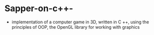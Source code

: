 # Sapper-on-c++-
- implementation of a computer game in 3D, written in C ++, using the principles of OOP, the OpenGL library for working with graphics
